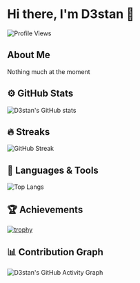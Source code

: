 # Hi there, I'm D3stan 👋

![Profile Views](https://komarev.com/ghpvc/?username=D3stan&color=blueviolet)

## About Me
Nothing much at the moment

## ⚙️ GitHub Stats

![D3stan's GitHub stats](https://github-readme-stats.vercel.app/api?username=D3stan&show_icons=true&theme=radical)

## 🔥 Streaks

![GitHub Streak](https://github-readme-streak-stats.herokuapp.com/?user=D3stan&theme=radical)

## 🔧 Languages & Tools

![Top Langs](https://github-readme-stats.vercel.app/api/top-langs/?username=D3stan&layout=compact&theme=radical)

## 🏆 Achievements

[![trophy](https://github-profile-trophy.vercel.app/?username=D3stan&theme=onedark)](https://github.com/ryo-ma/github-profile-trophy)

## 📊 Contribution Graph

![D3stan's GitHub Activity Graph](https://activity-graph.herokuapp.com/graph?username=D3stan&theme=radical)

